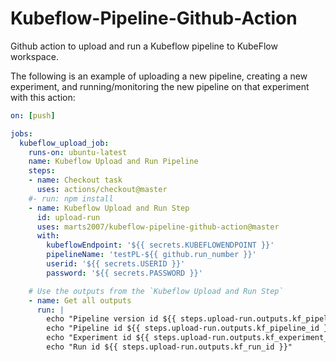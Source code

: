 # Kubeflow-Pipeline-Github-Action

Github action to upload and run a Kubeflow pipeline to KubeFlow workspace.

The following is an example of uploading a new pipeline, creating a new experiment, and running/monitoring the new pipeline on that experiment with this action:

```yaml
on: [push]

jobs:
  kubeflow_upload_job:
    runs-on: ubuntu-latest
    name: Kubeflow Upload and Run Pipeline
    steps:
    - name: Checkout task
      uses: actions/checkout@master
    #- run: npm install
    - name: Kubeflow Upload and Run Step
      id: upload-run
      uses: marts2007/kubeflow-pipeline-github-action@master
      with:
        kubeflowEndpoint: '${{ secrets.KUBEFLOWENDPOINT }}'
        pipelineName: 'testPL-${{ github.run_number }}'
        userid: '${{ secrets.USERID }}'
        password: '${{ secrets.PASSWORD }}'

    # Use the outputs from the `Kubeflow Upload and Run Step`
    - name: Get all outputs
      run: |
        echo "Pipeline version id ${{ steps.upload-run.outputs.kf_pipeline_version_id }}"
        echo "Pipeline id ${{ steps.upload-run.outputs.kf_pipeline_id }}"
        echo "Experiment id ${{ steps.upload-run.outputs.kf_experiment_id }}"
        echo "Run id ${{ steps.upload-run.outputs.kf_run_id }}"

```
